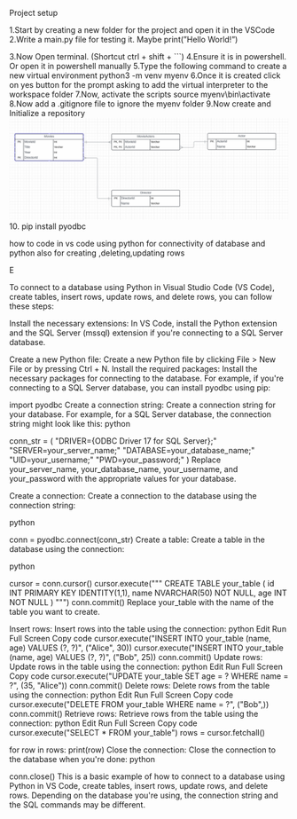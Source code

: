 Project setup


1.Start by creating a new folder for the project and open it in the VSCode
2.Write a main.py file for testing it. Maybe print(”Hello World!”)

3.Now Open terminal. (Shortcut ctrl + shift + ```)
4.Ensure it is in powershell. Or open it in powershell manually
5.Type the following command to create a new virtual environment
python3 -m venv myenv
6.Once it is created click on yes button for the prompt asking to add the virtual interpreter to the workspace  folder
7.Now, activate the scripts
source myenv\bin\activate
8.Now add a .gitignore file to ignore the myenv folder
9.Now create and Initialize a repository
![alt text](image.png)
10. pip install pyodbc

how to code in vs code using python for connectivity of database and python also for creating ,deleting,updating rows

E

To connect to a database using Python in Visual Studio Code (VS Code), create tables, insert rows, update rows, and delete rows, you can follow these steps:

Install the necessary extensions: In VS Code, install the Python extension and the SQL Server (mssql) extension if you're connecting to a SQL Server database.

Create a new Python file: Create a new Python file by clicking File > New File or by pressing Ctrl + N.
Install the required packages: Install the necessary packages for connecting to the database. For example, if you're connecting to a SQL Server database, you can install pyodbc using pip:

import pyodbc
Create a connection string: Create a connection string for your database. For example, for a SQL Server database, the connection string might look like this:
python

conn_str = (
    "DRIVER={ODBC Driver 17 for SQL Server};"
    "SERVER=your_server_name;"
    "DATABASE=your_database_name;"
    "UID=your_username;"
    "PWD=your_password;"
)
Replace your_server_name, your_database_name, your_username, and your_password with the appropriate values for your database.

Create a connection: Create a connection to the database using the connection string:

python

conn = pyodbc.connect(conn_str)
Create a table: Create a table in the database using the connection:

python

cursor = conn.cursor()
cursor.execute("""
    CREATE TABLE your_table (
        id INT PRIMARY KEY IDENTITY(1,1),
        name NVARCHAR(50) NOT NULL,
        age INT NOT NULL
    )
""")
conn.commit()
Replace your_table with the name of the table you want to create.

Insert rows: Insert rows into the table using the connection:
python
Edit
Run
Full Screen
Copy code
cursor.execute("INSERT INTO your_table (name, age) VALUES (?, ?)", ("Alice", 30))
cursor.execute("INSERT INTO your_table (name, age) VALUES (?, ?)", ("Bob", 25))
conn.commit()
Update rows: Update rows in the table using the connection:
python
Edit
Run
Full Screen
Copy code
cursor.execute("UPDATE your_table SET age = ? WHERE name = ?", (35, "Alice"))
conn.commit()
Delete rows: Delete rows from the table using the connection:
python
Edit
Run
Full Screen
Copy code
cursor.execute("DELETE FROM your_table WHERE name = ?", ("Bob",))
conn.commit()
Retrieve rows: Retrieve rows from the table using the connection:
python
Edit
Run
Full Screen
Copy code
cursor.execute("SELECT * FROM your_table")
rows = cursor.fetchall()

for row in rows:
    print(row)
Close the connection: Close the connection to the database when you're done:
python

conn.close()
This is a basic example of how to connect to a database using Python in VS Code, create tables, insert rows, update rows, and delete rows. Depending on the database you're using, the connection string and the SQL commands may be different.